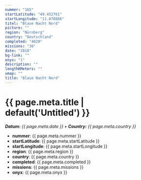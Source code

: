 ```yaml
---
nummer: "165"
startLatitude: "49.452761"
startLongitude: "11.078086"
titel: "Blaue Nacht Nord"
picture: ""
region: "Nürnberg"
country: "Deutschland"
completed: "4020"
missions: "36"
date: "2018"
bg-link: ""
onyx: "1"
description: ""
lengthKMeters: ""
umap: ""
title: "Blaue Nacht Nord"
---
```

# {{ page.meta.title | default('Untitled') }}

_**Datum:** {{ page.meta.date }} • **Country:** {{ page.meta.country }}_

- **nummer**: {{ page.meta.nummer }}
- **startLatitude**: {{ page.meta.startLatitude }}
- **startLongitude**: {{ page.meta.startLongitude }}
- **region**: {{ page.meta.region }}
- **country**: {{ page.meta.country }}
- **completed**: {{ page.meta.completed }}
- **missions**: {{ page.meta.missions }}
- **onyx**: {{ page.meta.onyx }}
